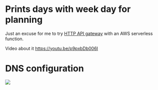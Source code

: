 # Prints days with week day for planning

Just an excuse for me to try [HTTP API
gateway](https://aws.amazon.com/api-gateway/pricing/#HTTP_APIs) with an AWS
serverless function.

Video about it https://youtu.be/p9pxbDb006I


# DNS configuration

<img src="https://s.natalian.org/2021-10-09/domain-details.png">
